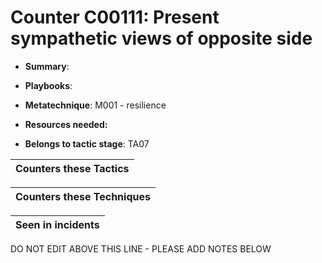 # Counter C00111: Present sympathetic views of opposite side

* **Summary**: 

* **Playbooks**: 

* **Metatechnique**: M001 - resilience

* **Resources needed:** 

* **Belongs to tactic stage**: TA07


| Counters these Tactics |
| ---------------------- |



| Counters these Techniques |
| ------------------------- |



| Seen in incidents |
| ----------------- |


DO NOT EDIT ABOVE THIS LINE - PLEASE ADD NOTES BELOW